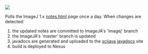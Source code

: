 [![](https://travis-ci.org/imagej/ij1-builds.svg?branch=master)](https://travis-ci.org/imagej/ij1-builds)

Polls the ImageJ 1.x [notes.html](https://wsr.imagej.net/notes.html) page once a day. 
When changes are detected:
1) the updated notes are committed to ImageJA's 'imagej' branch 
2) the ImageJA's 'master' branch is updated
3) javadocs are generated and uploaded to the [scijava javadocs](https://javadoc.scijava.org/ImageJ1) site
4) build is deployed to Nexus

